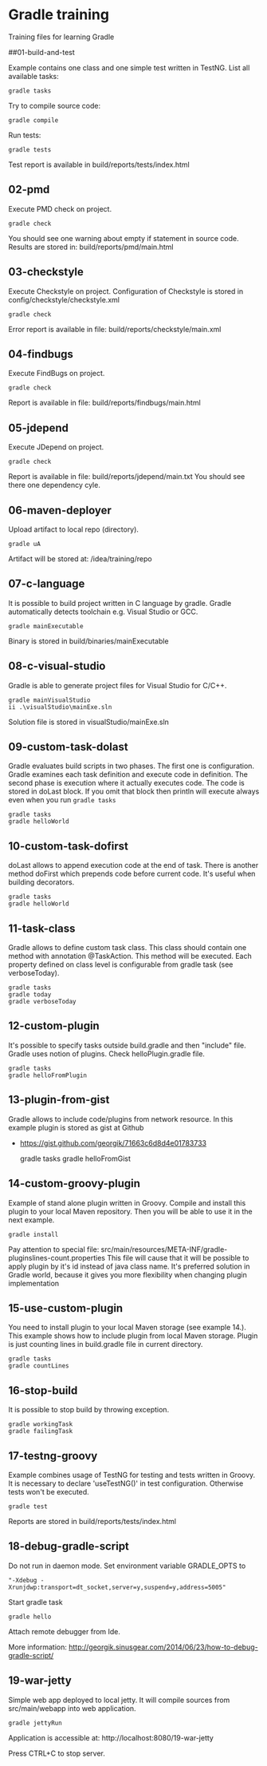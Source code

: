# Gradle training

Training files for learning Gradle


##01-build-and-test

Example contains one class and one simple test written in TestNG.
List all available tasks:

    gradle tasks

Try to compile source code:

    gradle compile

Run tests:

    gradle tests

Test report is available in build/reports/tests/index.html


## 02-pmd

Execute PMD check on project.

    gradle check

You should see one warning about empty if statement in source code.
Results are stored in: build/reports/pmd/main.html


## 03-checkstyle

Execute Checkstyle on project. Configuration of Checkstyle is stored in config/checkstyle/checkstyle.xml

    gradle check

Error report is available in file: build/reports/checkstyle/main.xml


## 04-findbugs

Execute FindBugs on project.

    gradle check

Report is available in file: build/reports/findbugs/main.html


## 05-jdepend

Execute JDepend on project.

    gradle check

Report is available in file: build/reports/jdepend/main.txt
You should see there one dependency cyle.


## 06-maven-deployer

Upload artifact to local repo (directory).

    gradle uA

Artifact will be stored at: /idea/training/repo


## 07-c-language

It is possible to build project written in C language by gradle.
Gradle automatically detects toolchain e.g. Visual Studio or GCC.

    gradle mainExecutable

Binary is stored in build/binaries/mainExecutable


## 08-c-visual-studio

Gradle is able to generate project files for Visual Studio for C/C++.

    gradle mainVisualStudio
    ii .\visualStudio\mainExe.sln

Solution file is stored in visualStudio/mainExe.sln


## 09-custom-task-dolast

Gradle evaluates build scripts in two phases. The first one is configuration.
Gradle examines each task definition and execute code in definition.
The second phase is execution where it actually executes code.
The code is stored in doLast block. If you omit that block then println
will execute always even when you run `gradle tasks`

    gradle tasks
    gradle helloWorld


## 10-custom-task-dofirst

doLast allows to append execution code at the end of task. There is another
method doFirst which prepends code before current code. It's useful when
building decorators.

    gradle tasks
    gradle helloWorld


## 11-task-class

Gradle allows to define custom task class. This class should contain
one method with annotation @TaskAction. This method will be executed.
Each property defined on class level is configurable from gradle task
(see verboseToday).

    gradle tasks
    gradle today
    gradle verboseToday


## 12-custom-plugin

It's possible to specify tasks outside build.gradle and then "include" file. 
Gradle uses notion of plugins. Check helloPlugin.gradle file.

    gradle tasks
    gradle helloFromPlugin


## 13-plugin-from-gist

Gradle allows to include code/plugins from network resource.
In this example plugin is stored as gist at Github
- https://gist.github.com/georgik/71663c6d8d4e01783733

    gradle tasks
    gradle helloFromGist


## 14-custom-groovy-plugin

Example of stand alone plugin written in Groovy. Compile and install this
plugin to your local Maven repository. Then you will be able to use it in
the next example.

    gradle install

Pay attention to special file: src/main/resources/META-INF/gradle-pluginslines-count.properties
This file will cause that it will be possible to apply plugin by it's id instead
of java class name. It's preferred solution in Gradle world, because it gives
you more flexibility when changing plugin implementation


## 15-use-custom-plugin

You need to install plugin to your local Maven storage (see example 14.).
This example shows how to include plugin from local Maven storage.
Plugin is just counting lines in build.gradle file in current directory.

    gradle tasks
    gradle countLines

## 16-stop-build

It is possible to stop build by throwing exception.

    gradle workingTask
    gradle failingTask


## 17-testng-groovy

Example combines usage of TestNG for testing and tests written in Groovy.
It is necessary to declare 'useTestNG()' in test configuration.
Otherwise tests won't be executed.

    gradle test

Reports are stored in build/reports/tests/index.html

## 18-debug-gradle-script

Do not run in daemon mode.
Set environment variable GRADLE_OPTS to

    "-Xdebug -Xrunjdwp:transport=dt_socket,server=y,suspend=y,address=5005"

Start gradle task

    gradle hello

Attach remote debugger from Ide.

More information: http://georgik.sinusgear.com/2014/06/23/how-to-debug-gradle-script/

## 19-war-jetty

Simple web app deployed to local jetty. It will compile sources from
src/main/webapp into web application.

    gradle jettyRun

Application is accessible at: http://localhost:8080/19-war-jetty

Press CTRL+C to stop server.